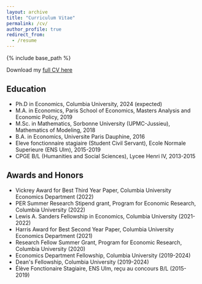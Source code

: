 ```yaml
---
layout: archive
title: "Curriculum Vitae"
permalink: /cv/
author_profile: true
redirect_from:
  - /resume
---
```


{% include base_path %}

Download my [full CV here](https://cesarbarilla.github.io/files/CV_2022.pdf)

Education
---

* Ph.D in Economics, Columbia University, 2024 (expected)
* M.A. in Economics, Paris School of Economics, Masters Analysis and Economic Policy, 2019
* M.Sc. in Mathematics, Sorbonne University (UPMC-Jussieu), Mathematics of Modeling, 2018
* B.A. in Economics, Universite Paris Dauphine, 2016
* Eleve fonctionnaire stagiaire (Student Civil Servant), Ecole Normale Superieure (ENS Ulm), 2015-2019
* CPGE B/L (Humanities and Social Sciences), Lycee Henri IV, 2013-2015

Awards and Honors
---

* Vickrey Award for Best Third Year Paper, Columbia University Economics Department (2022)
* PER Summer Research Stipend grant, Program for Economic Research, Columbia University (2022)
* Lewis A. Sanders Fellowship in Economics, Columbia University (2021-2022)
* Harris Award for Best Second Year Paper, Columbia University Economics Department (2021)
* Research Fellow Summer Grant, Program for Economic Research, Columbia University (2020)
* Economics Department Fellowship, Columbia University (2019-2024)
* Dean's Fellowship, Columbia University (2019-2024)
* Élève Fonctionaire Stagiaire, ENS Ulm, reçu au concours B/L (2015-2019)
   